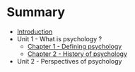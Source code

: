 # Summary

* [Introduction](README.md)
* Unit 1 - What is psychology ?
  * [Chapter 1 - Defining psychology](unit1chapter1.md)
  * [Chapter 2 - History of psychology](unit1chapter2.md)
* Unit 2 - Perspectives of psychology

